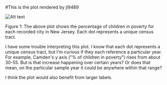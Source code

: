 #This is the plot rendered by jl9489


![Alt text](https://lh3.googleusercontent.com/-OHeavafgLHA/W-rzQUn1uOI/AAAAAAAABdY/0knjAXHLiwMxsdwBEvZ_YuEPlm3TJ6qAQCL0BGAYYCw/h712/2018-11-13.png)

Figure 1: The above plot shows the percentage of children in poverty for each recorded city in New Jersey. Each dot represents a unique census tract.



I have some trouble interpreting this plot. I know that each dot represents a unique census tract, but I'm curious if they each reference a particular year. For example, Camden's y axis ("% of children in poverty") rises from about 30-55. But is that increase happening over certain years? Or does that mean, on the particular sample year it could be anywhere within that range?

I think the plot would also benefit from larger labels. 
